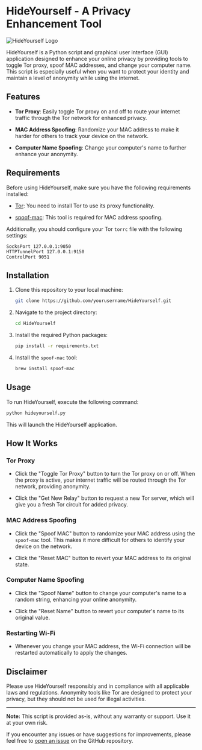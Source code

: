 # HideYourself - A Privacy Enhancement Tool

![HideYourself Logo](https://yourimageurl.com/logo.png)

HideYourself is a Python script and graphical user interface (GUI) application designed to enhance your online privacy by providing tools to toggle Tor proxy, spoof MAC addresses, and change your computer name. This script is especially useful when you want to protect your identity and maintain a level of anonymity while using the internet.

## Features

- **Tor Proxy**: Easily toggle Tor proxy on and off to route your internet traffic through the Tor network for enhanced privacy.

- **MAC Address Spoofing**: Randomize your MAC address to make it harder for others to track your device on the network.

- **Computer Name Spoofing**: Change your computer's name to further enhance your anonymity.

## Requirements

Before using HideYourself, make sure you have the following requirements installed:

- [Tor](https://www.torproject.org/): You need to install Tor to use its proxy functionality.

- [spoof-mac](https://github.com/feross/spoof): This tool is required for MAC address spoofing.

Additionally, you should configure your Tor `torrc` file with the following settings:

```
SocksPort 127.0.0.1:9050
HTTPTunnelPort 127.0.0.1:9150
ControlPort 9051
```

## Installation

1. Clone this repository to your local machine:

   ```bash
   git clone https://github.com/yourusername/HideYourself.git
   ```

2. Navigate to the project directory:

   ```bash
   cd HideYourself
   ```

3. Install the required Python packages:

   ```bash
   pip install -r requirements.txt
   ```

4. Install the `spoof-mac` tool:

   ```bash
   brew install spoof-mac
   ```

## Usage

To run HideYourself, execute the following command:

```bash
python hideyourself.py
```

This will launch the HideYourself application.

## How It Works

### Tor Proxy

- Click the "Toggle Tor Proxy" button to turn the Tor proxy on or off. When the proxy is active, your internet traffic will be routed through the Tor network, providing anonymity.

- Click the "Get New Relay" button to request a new Tor server, which will give you a fresh Tor circuit for added privacy.

### MAC Address Spoofing

- Click the "Spoof MAC" button to randomize your MAC address using the `spoof-mac` tool. This makes it more difficult for others to identify your device on the network.

- Click the "Reset MAC" button to revert your MAC address to its original state.

### Computer Name Spoofing

- Click the "Spoof Name" button to change your computer's name to a random string, enhancing your online anonymity.

- Click the "Reset Name" button to revert your computer's name to its original value.

### Restarting Wi-Fi

- Whenever you change your MAC address, the Wi-Fi connection will be restarted automatically to apply the changes.

## Disclaimer

Please use HideYourself responsibly and in compliance with all applicable laws and regulations. Anonymity tools like Tor are designed to protect your privacy, but they should not be used for illegal activities.

---

**Note:** This script is provided as-is, without any warranty or support. Use it at your own risk.

If you encounter any issues or have suggestions for improvements, please feel free to [open an issue](https://github.com/yourusername/HideYourself/issues) on the GitHub repository.
